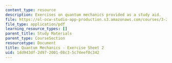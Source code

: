 ```yaml
---
content_type: resource
description: Exercises on quantum mechanics provided as a study aid.
file: https://ol-ocw-studio-app-production.s3.amazonaws.com/courses/3-23-electrical-optical-and-magnetic-properties-of-materials-fall-2007/1dd943df2d97200108c35c74eef0c342_qm2.pdf
file_type: application/pdf
learning_resource_types: []
parent_title: Study Materials
parent_type: CourseSection
resourcetype: Document
title: Quantum Mechanics - Exercise Sheet 2
uid: 1dd943df-2d97-2001-08c3-5c74eef0c342
---
```

